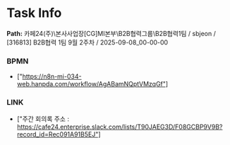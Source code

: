 # Task Info

**Path:** 카페24(주)\본사사업장\[CG]MI본부\B2B협력그룹\B2B협력1팀 / sbjeon / [316813] B2B협력 1팀 9월 2주차 / 2025-09-08_00-00-00

### BPMN
- ["https://n8n-mi-034-web.hanpda.com/workflow/AgABamNQptVMzqGf"]

### LINK
- ["주간 회의록 주소 : https://cafe24.enterprise.slack.com/lists/T90JAEG3D/F08GCBP9V9B?record_id=Rec091A91B5EJ"]

